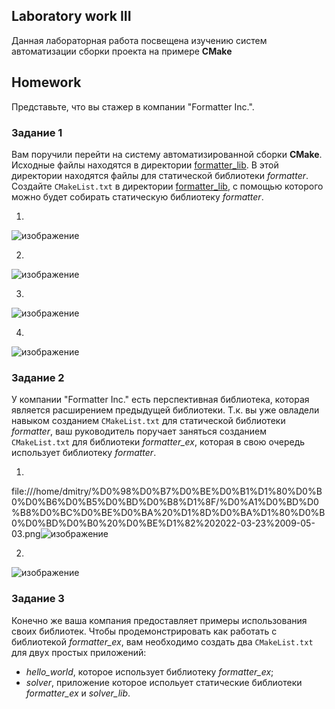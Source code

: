 ## Laboratory work III

Данная лабораторная работа посвещена изучению систем автоматизации сборки проекта на примере **CMake**



## Homework

Представьте, что вы стажер в компании "Formatter Inc.".
### Задание 1
Вам поручили перейти на систему автоматизированной сборки **CMake**.
Исходные файлы находятся в директории [formatter_lib](formatter_lib).
В этой директории находятся файлы для статической библиотеки *formatter*.
Создайте `CMakeList.txt` в директории [formatter_lib](formatter_lib),
с помощью которого можно будет собирать статическую библиотеку *formatter*.

1)
![изображение](https://user-images.githubusercontent.com/92674699/159633563-79059ea2-732f-4a3b-8ebb-732ec7ea4186.png)

2)
![изображение](https://user-images.githubusercontent.com/92674699/159633295-0cd3036f-5c2c-4c3c-8d63-c544bc61d280.png)

3)
![изображение](https://user-images.githubusercontent.com/92674699/159633378-5211ebd1-e250-41e4-b55c-dd8d6276d76f.png)

4)
![изображение](https://user-images.githubusercontent.com/92674699/159634004-a730d317-1c5d-482b-a7eb-f7cf34f3903b.png)


### Задание 2
У компании "Formatter Inc." есть перспективная библиотека,
которая является расширением предыдущей библиотеки. Т.к. вы уже овладели
навыком созданием `CMakeList.txt` для статической библиотеки *formatter*, ваш 
руководитель поручает заняться созданием `CMakeList.txt` для библиотеки 
*formatter_ex*, которая в свою очередь использует библиотеку *formatter*.

1)
file:///home/dmitry/%D0%98%D0%B7%D0%BE%D0%B1%D1%80%D0%B0%D0%B6%D0%B5%D0%BD%D0%B8%D1%8F/%D0%A1%D0%BD%D0%B8%D0%BC%D0%BE%D0%BA%20%D1%8D%D0%BA%D1%80%D0%B0%D0%BD%D0%B0%20%D0%BE%D1%82%202022-03-23%2009-05-03.png![изображение](https://user-images.githubusercontent.com/92674699/159634348-20d547cb-95c2-4a0e-be3f-3a490df935a3.png)


2)
![изображение](https://user-images.githubusercontent.com/92674699/159635390-072197d0-319b-4c76-b13b-e8dd6d5f9e39.png)


### Задание 3
Конечно же ваша компания предоставляет примеры использования своих библиотек.
Чтобы продемонстрировать как работать с библиотекой *formatter_ex*,
вам необходимо создать два `CMakeList.txt` для двух простых приложений:
* *hello_world*, которое использует библиотеку *formatter_ex*;
* *solver*, приложение которое испольует статические библиотеки *formatter_ex* и *solver_lib*.

